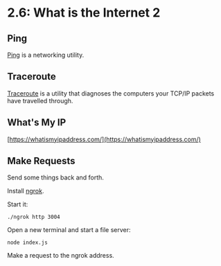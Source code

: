 # 2.6: What is the Internet 2

## Ping

[Ping](https://linux.die.net/man/8/ping) is a networking utility.

## Traceroute

[Traceroute](https://en.wikipedia.org/wiki/Traceroute) is a utility that diagnoses the computers your TCP/IP packets have travelled through.

## What's My IP

[https://whatismyipaddress.com/](https://whatismyipaddress.com/)

## Make Requests

Send some things back and forth.

Install [ngrok](https://ngrok.com/).

Start it:

```text
./ngrok http 3004
```

Open a new terminal and start a file server:

```text
node index.js
```

Make a request to the ngrok address.

